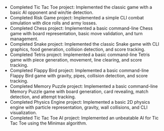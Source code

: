- Completed Tic Tac Toe project: Implemented the classic game with a basic AI opponent and win/tie detection.
- Completed Risk Game project: Implemented a simple CLI combat simulation with dice rolls and army losses.
- Completed Chess project: Implemented a basic command-line Chess game with board representation, basic move validation, and turn management.
- Completed Snake project: Implemented the classic Snake game with CLI graphics, food generation, collision detection, and score tracking.
- Completed Tetris project: Implemented a basic command-line Tetris game with piece generation, movement, line clearing, and score tracking.
- Completed Flappy Bird project: Implemented a basic command-line Flappy Bird game with gravity, pipes, collision detection, and score tracking.
- Completed Memory Puzzle project: Implemented a basic command-line Memory Puzzle game with board generation, card revealing, match detection, and attempt tracking.
- Completed Physics Engine project: Implemented a basic 2D physics engine with particle representation, gravity, wall collisions, and CLI visualization.
- Completed Tic Tac Toe AI project: Implemented an unbeatable AI for Tic Tac Toe using the Minimax algorithm.